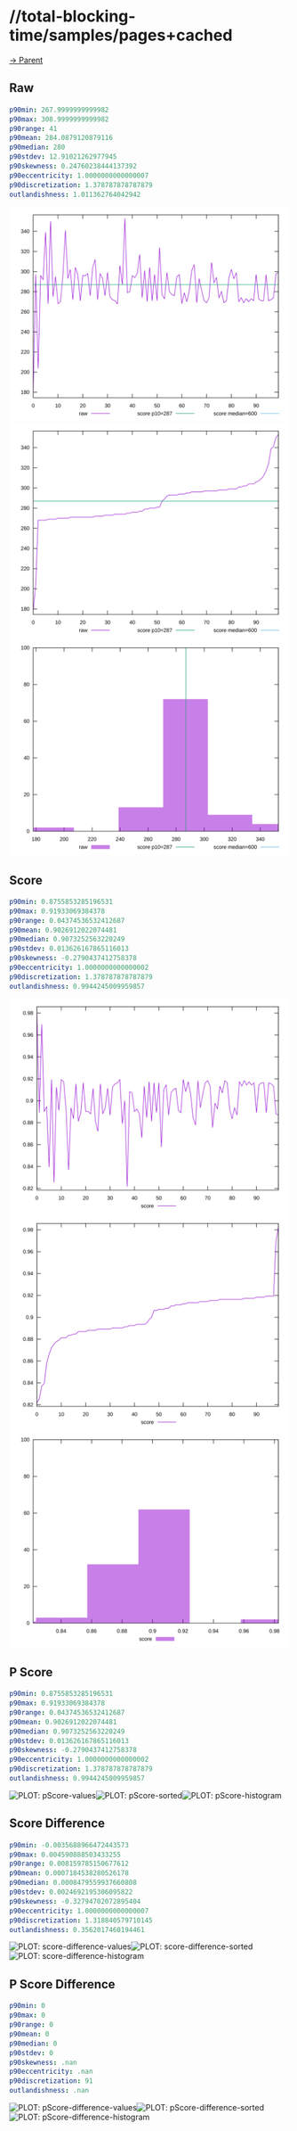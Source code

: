 
# //total-blocking-time/samples/pages+cached

[→ Parent](../..)


## Raw


```yaml
p90min: 267.9999999999982
p90max: 308.9999999999982
p90range: 41
p90mean: 284.0879120879116
p90median: 280
p90stdev: 12.91021262977945
p90skewness: 0.24760238444137392
p90eccentricity: 1.0000000000000007
p90discretization: 1.378787878787879
outlandishness: 1.011362764042942

```

![PLOT: raw-values](./raw/values.svg)![PLOT: raw-sorted](./raw/sorted.svg)![PLOT: raw-histogram](./raw/histogram.svg)
## Score


```yaml
p90min: 0.8755853285196531
p90max: 0.91933069384378
p90range: 0.04374536532412687
p90mean: 0.9026912022074481
p90median: 0.9073252563220249
p90stdev: 0.013626167865116013
p90skewness: -0.2790437412758378
p90eccentricity: 1.0000000000000002
p90discretization: 1.378787878787879
outlandishness: 0.9944245009959857

```

![PLOT: score-values](./score/values.svg)![PLOT: score-sorted](./score/sorted.svg)![PLOT: score-histogram](./score/histogram.svg)
## P Score


```yaml
p90min: 0.8755853285196531
p90max: 0.91933069384378
p90range: 0.04374536532412687
p90mean: 0.9026912022074481
p90median: 0.9073252563220249
p90stdev: 0.013626167865116013
p90skewness: -0.2790437412758378
p90eccentricity: 1.0000000000000002
p90discretization: 1.378787878787879
outlandishness: 0.9944245009959857

```

![PLOT: pScore-values](./pScore/values.svg)![PLOT: pScore-sorted](./pScore/sorted.svg)![PLOT: pScore-histogram](./pScore/histogram.svg)
## Score Difference


```yaml
p90min: -0.0035688966472443573
p90max: 0.004590888503433255
p90range: 0.008159785150677612
p90mean: 0.0007184538280526178
p90median: 0.0008479559937660808
p90stdev: 0.0024692195306095822
p90skewness: -0.32794702072895404
p90eccentricity: 1.0000000000000007
p90discretization: 1.318840579710145
outlandishness: 0.3562017460194461

```

![PLOT: score-difference-values](./score-difference/values.svg)![PLOT: score-difference-sorted](./score-difference/sorted.svg)![PLOT: score-difference-histogram](./score-difference/histogram.svg)
## P Score Difference


```yaml
p90min: 0
p90max: 0
p90range: 0
p90mean: 0
p90median: 0
p90stdev: 0
p90skewness: .nan
p90eccentricity: .nan
p90discretization: 91
outlandishness: .nan

```

![PLOT: pScore-difference-values](./pScore-difference/values.svg)![PLOT: pScore-difference-sorted](./pScore-difference/sorted.svg)![PLOT: pScore-difference-histogram](./pScore-difference/histogram.svg)